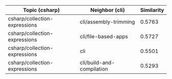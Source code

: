 | Topic (csharp) | Neighbor (cli) | Similarity |
|-------------|-------------------|------------|
| csharp/collection-expressions | cli/assembly-trimming | 0.5763 |
| csharp/collection-expressions | cli/file-based-apps | 0.5727 |
| csharp/collection-expressions | cli | 0.5501 |
| csharp/collection-expressions | cli/build-and-compilation | 0.5293 |
